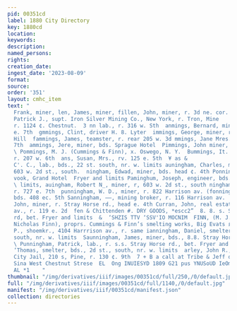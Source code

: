 ```yaml
---
pid: 00351cd
label: 1880 City Directory
key: 1880cd
location: 
keywords: 
description: 
named_persons: 
rights: 
creation_date: 
ingest_date: '2023-08-09'
format: 
source: 
order: '351'
layout: cmhc_item
text: "                                                                           Bilen,
  Frank, miner, len, James, miner, fillen, John, miner, r. 3d ne. cor. James Rillen,
  Patrick J., supt. Iron Silver Mining Co., New York, r. Tron, Mine         penter,
  r. 1124 ¢. Chestnut.  3 nn lab., r. 316 w. Sth  anmings, Bernard, miner, r. 814
  e. 7th  gmmings, Clint, driver H. 8. Lyter  immings, George, miner, r, Carbonate
  Hill  fammings, James, teamster, r. rear 205 w. 3d mmings, Jane Mres., r. 814 .
  7th  ammings, Jere, miner, bds. Sprague Hotel  Pimmings, John miner, r. 604 e. 6th
  \ Pommings, M. J. (Cummings & Finn), x. Oswego, N. Y.  Bummings, It. C., canvasser,
  r. 207 w. 6th  ans, Susan, Mrs., rv. 125 e. 5th  ¥ as &               aleh  Bummins,
  C'. C., lab., bds., 22 st. south, nr. w. limits auningham, Charles, miner, bds,
  603 w. 2d st., south.  ningham, Edwad, miner, bds. head ¢. 4th Ponningham, George,
  vook, Grand Hotel  Fryer and limits Paminghum, Joseph, engineer, bds. 224 e. 5th
  \ limits, auingham, Robert N_, miner, r, 603 w. 2d st., south ningham, $., miner,
  r. 727 e. 7th  punningham, W. D., miner, r. 822 Harrison av. (fonningham, , carpenter,
  bds. 408 ec. 5th Sanningham, ——, mining broker, r. 116 Harrison av.        arran,
  John, miner, r. Stray Horse rd., head e. 4th Curran, John, real estate, 102 Harrison
  av., r. 119 e. 2d  fen & Chittenden #. DRY GOODS, *escc2”  8. 8. s. Stray Horse
  rd, bet. Fryer and limits  &  ‘SHZIS TTV ‘SSV'IO MOCNIM  FINN, (M. J. Cummings aud
  Nicholas Finn), proprs. Cummings & Finn’s smelting works, Big Evats £ Fummins, Cornelius
  P., shoemkr., 4104 Harrrison av., r. same ianningham, Daniel, smelter, bds. 2d st.,
  south, nr. w. limits  Saunningham, James, miner, bds., 8.8. Stray Horse rd., bet.
  \ Punningham, Patrick, lab., r. s.s. Stray Horse rd., bet. Fryer and Ganningham,
  ‘Thomas, smelter, bds., 2d st., south, nr. w. limits  arley, John R., police judge
  City Jail, 210 s, Pine, r. 130 ¢. 9th  7 + B a call at Tribe & Jeff or Fine Stationery,
  Sina West Chestnut Strese  EL  Ong INUIESYD 1809 G21 pus YNUSoUD IeOm I1z “SESTCL
  AL *1    "
thumbnail: "/img/derivatives/iiif/images/00351cd/full/250,/0/default.jpg"
full: "/img/derivatives/iiif/images/00351cd/full/1140,/0/default.jpg"
manifest: "/img/derivatives/iiif/00351cd/manifest.json"
collection: directories
---
```

